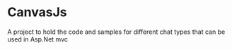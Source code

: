 # CanvasJs
A project to hold the code and samples for different chat types that can be used in Asp.Net mvc
